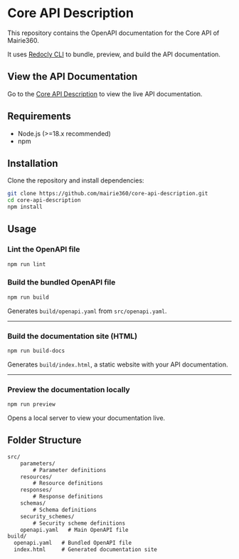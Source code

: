 # Core API Description

This repository contains the OpenAPI documentation for the Core API of Mairie360.

It uses [Redocly CLI](https://redocly.com/docs/cli/) to bundle, preview, and build the API documentation.

## View the API Documentation

Go to the [Core API Description](https://mairie360.github.io/core-api-description) to view the live API documentation.

## Requirements

- Node.js (>=18.x recommended)
- npm

## Installation

Clone the repository and install dependencies:

```bash
git clone https://github.com/mairie360/core-api-description.git
cd core-api-description
npm install
```

## Usage

### Lint the OpenAPI file

```bash
npm run lint
```

### Build the bundled OpenAPI file

```bash
npm run build
```

Generates `build/openapi.yaml` from `src/openapi.yaml`.

---

### Build the documentation site (HTML)

```bash
npm run build-docs
```

Generates `build/index.html`, a static website with your API documentation.

---

### Preview the documentation locally

```bash
npm run preview
```

Opens a local server to view your documentation live.

## Folder Structure

```txt
src/
    parameters/
        # Parameter definitions
    resources/
        # Resource definitions
    responses/
        # Response definitions
    schemas/
        # Schema definitions
    security_schemes/
        # Security scheme definitions
    openapi.yaml   # Main OpenAPI file
build/
  openapi.yaml   # Bundled OpenAPI file
  index.html     # Generated documentation site
```
